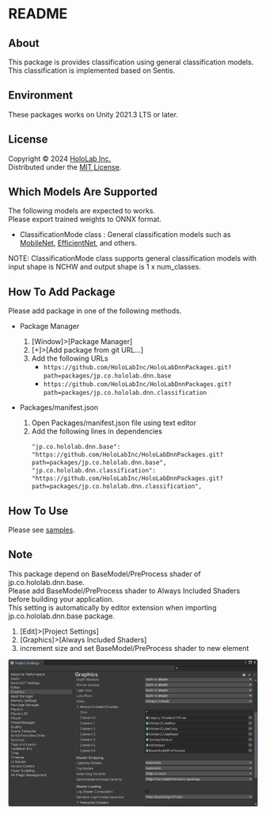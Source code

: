 # README

## About

This package is provides classification using general classification models.  
This classification is implemented based on Sentis.  

## Environment

These packages works on Unity 2021.3 LTS or later.  

## License

Copyright &copy; 2024 [HoloLab Inc.](https://hololab.co.jp/)  
Distributed under the [MIT License](LICENSE).  

## Which Models Are Supported

The following models are expected to works.  
Please export trained weights to ONNX format.  

* ClassificationMode class : General classification models such as [MobileNet](https://pytorch.org/vision/main/models/mobilenetv3.html), [EfficientNet](https://pytorch.org/vision/main/models/efficientnet.html), and others.

NOTE: ClassificationMode class supports general classification models with input shape is NCHW and output shape is 1 x num_classes.  

## How To Add Package

Please add package in one of the following methods.  

* Package Manager

    1. [Window]>[Package Manager]
    2. [+]>[Add package from git URL...]
    3. Add the following URLs
        * ```https://github.com/HoloLabInc/HoloLabDnnPackages.git?path=packages/jp.co.hololab.dnn.base```
        * ```https://github.com/HoloLabInc/HoloLabDnnPackages.git?path=packages/jp.co.hololab.dnn.classification```

* Packages/manifest.json

    1. Open Packages/manifest.json file using text editor
    2. Add the following lines in dependencies
        ```
        "jp.co.hololab.dnn.base": "https://github.com/HoloLabInc/HoloLabDnnPackages.git?path=packages/jp.co.hololab.dnn.base",
        "jp.co.hololab.dnn.classification": "https://github.com/HoloLabInc/HoloLabDnnPackages.git?path=packages/jp.co.hololab.dnn.classification",
        ```

## How To Use

Please see [samples](../Samples~).  

## Note

This package depend on BaseModel/PreProcess shader of jp.co.hololab.dnn.base.  
Please add BaseModel/PreProcess shader to Always Included Shaders before building your application.  
This setting is automatically by editor extension when importing jp.co.hololab.dnn.base package.  

1. [Edit]>[Project Settings]
2. [Graphics]>[Always Included Shaders]
3. increment size and set BaseModel/PreProcess shader to new element

![Always Included Shaders](image.png)
